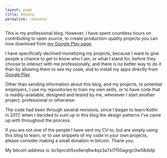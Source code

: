 ```yaml
---
layout: page
title: Donate
permalink: /donate/
---
```

This is my professional blog. However, I have spent countless hours on contributing to open source, to create production-quality projects you can now download from [my Google Play page][play].

I have specifically declined monetizing my projects, because I want to give people a chance to get to know who I am, or what I stand for, before they choose to interact with me professionally, and there is no better way to do it than by allowing them to see my code, and to install my apps directly from [Google Play][play].

Other than sending information about this blog, and my projects, to potential employers, I use my repositories to train my own skills, or to have code that is readily-available, designed and tested by me, whenever I start another project, professional or otherwise.

The code had been through several revisions, since I began to learn Kotlin in 2017, when I decided to sum up in this blog the design patterns I've came up with throughout the process.

If you are not one of the people I have sent my CV to, but are simply using this blog to learn, or to use snippets of my code in your own projects, please consider making a small donation in bitcoin. Thank you.

My bitcoin address is: bc1qncxh5xs6erq6w4qz3a7xl7f50agrgn3w58dsfp

[play]: https://play.google.com/store/apps/developer?id=Wiktor+Nizio
